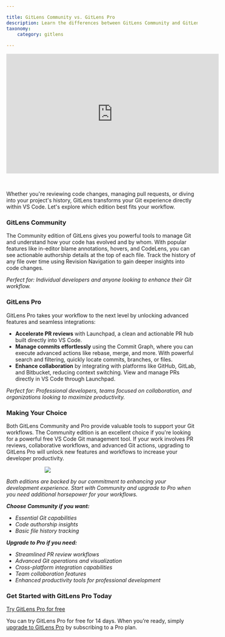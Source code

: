 ```yaml
---

title: GitLens Community vs. GitLens Pro
description: Learn the differences between GitLens Community and GitLens Pro
taxonomy:
    category: gitlens
    
---
```


<div class='embed-container embed-container--16-9'>
    <iframe width='560' height='315' src='https://www.youtube.com/embed/dOLvYFgJPyY?si=nrsvqkIRVZ-6z5Y8' frameborder='0' allowfullscreen></iframe>
</div>

<p> &nbsp; </p>

Whether you're reviewing code changes, managing pull requests, or diving into your project's history, GitLens transforms your Git experience directly within VS Code. Let's explore which edition best fits your workflow.

### GitLens Community

The Community edition of GitLens gives you powerful tools to manage Git and understand how your code has evolved and by whom. With popular features like in-editor blame annotations, hovers, and CodeLens, you can see actionable authorship details at the top of each file. Track the history of any file over time using Revision Navigation to gain deeper insights into code changes.

_Perfect for: Individual developers and anyone looking to enhance their Git workflow._

### GitLens Pro

GitLens Pro takes your workflow to the next level by unlocking advanced features and seamless integrations:

* **Accelerate PR reviews** with Launchpad, a clean and actionable PR hub built directly into VS Code.
* **Manage commits effortlessly** using the Commit Graph, where you can execute advanced actions like rebase, merge, and more. With powerful search and filtering, quickly locate commits, branches, or files.
* **Enhance collaboration** by integrating with platforms like GitHub, GitLab, and Bitbucket, reducing context switching. View and manage PRs directly in VS Code through Launchpad.

_Perfect for: Professional developers, teams focused on collaboration, and organizations looking to maximize productivity._

### Making Your Choice

Both GitLens Community and Pro provide valuable tools to support your Git workflows. The Community edition is an excellent choice if you're looking for a powerful free VS Code Git management tool. If your work involves PR reviews, collaborative workflows, and advanced Git actions, upgrading to GitLens Pro will unlock new features and workflows to increase your developer productivity.

<img src="/wp-content/uploads/gl-community-vs-pro.png" class="img-bordered img-responsive center" style="padding-left: 20%; padding-right: 20%;">

_Both editions are backed by our commitment to enhancing your development experience. Start with Community and upgrade to Pro when you need additional horsepower for your workflows._

**_Choose Community if you want:_**

* _Essential Git capabilities_
* _Code authorship insights_
* _Basic file history tracking_

**_Upgrade to Pro if you need:_**

* _Streamlined PR review workflows_
* _Advanced Git operations and visualization_
* _Cross-platform integration capabilities_
* _Team collaboration features_
* _Enhanced productivity tools for professional development_

### Get Started with GitLens Pro Today

<a class="button button--basic" href="https://gitkraken.dev/purchase/checkout?planType=PRO&planQuantity=1&product=gitlens&source=gitlens" target="_blank">Try GitLens Pro for free</a> 

You can try GitLens Pro for free for 14 days. When you’re ready, simply [upgrade to GitLens Pro](https://gitkraken.dev/purchase/checkout?planType=PRO&planQuantity=1&product=gitlens&source=gitlens) by subscribing to a Pro plan. 
